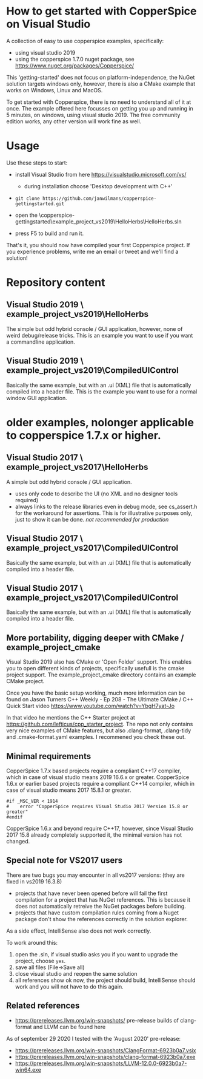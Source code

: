 # How to get started with CopperSpice on Visual Studio

A collection of easy to use copperspice examples, specifically:
* using visual studio 2019
* using the copperspice 1.7.0 nuget package, see https://www.nuget.org/packages/Copperspice/

This 'getting-started' does not focus on platform-independence, the NuGet solution targets windows only, however, there is also a CMake example that works on Windows, Linux and MacOS.

To get started with Copperspice, there is no need to understand all of it at once.
The example offered here focusses on getting you up and running in 5 minutes, on windows, using visual studio 2019. The free community edition works, any other version will work fine as well.

# Usage

Use these steps to start:

* install Visual Studio from here https://visualstudio.microsoft.com/vs/
  * during installation choose 'Desktop development with C++'
  
* `git clone https://github.com/janwilmans/copperspice-gettingstarted.git` 
* open the \copperspice-gettingstarted\example_project_vs2019\HelloHerbs\HelloHerbs.sln 
* press F5 to build and run it.

That's it, you should now have compiled your first Copperspice project. If you experience problems, write me an email or tweet and we'll find a solution!

# Repository content

## Visual Studio 2019 \ example_project_vs2019\HelloHerbs
The simple but odd hybrid console / GUI application, however, none of weird debug/release tricks.
This is an example you want to use if you want a commandline application.

## Visual Studio 2019 \ example_project_vs2019\CompiledUIControl
Basically the same example, but with an .ui (XML) file that is automatically compiled into a header file.
This is the example you want to use for a normal window GUI application.

# older examples, nolonger applicable to copperspice 1.7.x or higher.

## Visual Studio 2017 \ example_project_vs2017\HelloHerbs
A simple but odd hybrid console / GUI application.
- uses only code to describe the UI (no XML and no designer tools required)
- always links to the release libraries even in debug mode, see cs_assert.h for the workaround for assertions.
  This is for illustrative purposes only, just to show it can be done. *not recommended for production*

## Visual Studio 2017 \ example_project_vs2017\CompiledUIControl
Basically the same example, but with an .ui (XML) file that is automatically compiled into a header file.

## Visual Studio 2017 \ example_project_vs2017\CompiledUIControl
Basically the same example, but with an .ui (XML) file that is automatically compiled into a header file.

## More portability, digging deeper with CMake / example_project_cmake

Visual Studio 2019 also has CMake or 'Open Folder' support. This enables you to open different kinds of projects, specifically usefull is the cmake project support. The example_project_cmake directory contains an example CMake project.

Once you have the basic setup working, much more information can be found on Jason Turners C++ Weekly - Ep 208 - The Ultimate CMake / C++ Quick Start video https://www.youtube.com/watch?v=YbgH7yat-Jo

In that video he mentions the C++ Starter project at https://github.com/lefticus/cpp_starter_project. The repo not only contains very nice examples of CMake features, but also .clang-format, .clang-tidy and .cmake-format.yaml examples. I recommened you check these out.


## Minimal requirements

CopperSpice 1.7.x based projects require a compliant C++17 compiler, which in case of visual studio means 2019 16.6.x or greater.
CopperSpice 1.6.x or earlier based projects require a compliant C++14 compiler, which in case of visual studio means 2017 15.8.1 or greater.

```
#if _MSC_VER < 1914
#    error "CopperSpice requires Visual Studio 2017 Version 15.8 or greater"
#endif
```

CopperSpice 1.6.x and beyond require C++17, however, since Visual Studio 2017 15.8 already completely supported it, the minimal version has not changed.

## Special note for VS2017 users
There are two bugs you may encounter in all vs2017 versions: (they are fixed in vs2019 16.3.8)

* projects that have never been opened before will fail the first compilation for a project that has NuGet references. This is because it does not automatically retreive the NuGet packages before building.
* projects that have custom compilation rules coming from a Nuget package don't show the references correctly in the solution explorer.

As a side effect, IntelliSense also does not work correctly.

To work around this:
1) open the .sln, if visual studio asks you if you want to upgrade the project, choose `yes`.
2) save all files (File->Save all)
3) close visual studio and reopen the same solution
4) all references show ok now, the project should build, IntelliSense should work and you will not have to do this again.


## Related references

* https://prereleases.llvm.org/win-snapshots/ pre-release builds of clang-format and LLVM can be found here 

As of september 29 2020 I tested with the 'August 2020' pre-release:
* https://prereleases.llvm.org/win-snapshots/ClangFormat-6923b0a7.vsix
* https://prereleases.llvm.org/win-snapshots/clang-format-6923b0a7.exe
* https://prereleases.llvm.org/win-snapshots/LLVM-12.0.0-6923b0a7-win64.exe



